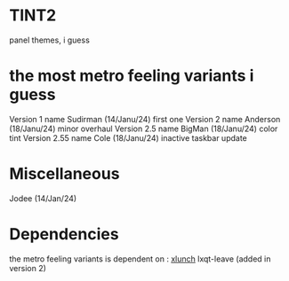 # TINT2 
panel themes, i guess

# the most metro feeling variants i guess
Version 1 name Sudirman (14/Janu/24) 
first one
Version 2 name Anderson (18/Janu/24)
minor overhaul
Version 2.5 name BigMan (18/Janu/24)
color tint
Version 2.55 name Cole (18/Janu/24)
inactive taskbar update

# Miscellaneous

Jodee (14/Jan/24)

# Dependencies
the metro feeling variants is dependent on :
[xlunch](https://github.com/Tomas-M/xlunch) lxqt-leave (added in version 2)

